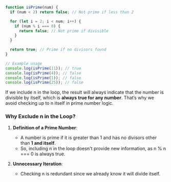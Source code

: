 ```javascript
function isPrime(num) {
  if (num < 2) return false; // Not prime if less than 2

  for (let i = 2; i < num; i++) {
    if (num % i === 0) {
      return false; // Not prime if divisible
    }
  }

  return true; // Prime if no divisors found
}

// Example usage
console.log(isPrime(11)); // true
console.log(isPrime(4)); // false
console.log(isPrime(1)); // false
console.log(isPrime(25)); // false
```

If we include n in the loop, the result will always indicate that the number is divisible by itself, which is **always true for any number**. That’s why we avoid checking up to n itself in prime number logic.

### Why Exclude n in the Loop?

1.  **Definition of a Prime Number**:

    - A number is prime if it is greater than 1 and has no divisors other than **1 and itself**.
    - So, including n in the loop doesn't provide new information, as n % n === 0 is always true.

2.  **Unnecessary Iteration**:

    - Checking n is redundant since we already know it will divide itself.
